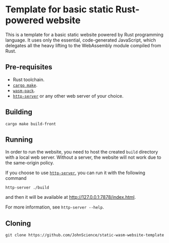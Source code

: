 # Template for basic static Rust-powered website

This is a template for a basic static website powered by Rust programming language. It uses only the essential, code-generated JavaScript, which delegates all the heavy lifting to the WebAssembly module compiled from Rust.

## Pre-requisites

- Rust toolchain.
- [`cargo make`].
- [`wasm-pack`].
- [`http-server`] or any other web server of your choice.

## Building

```console
cargo make build-front
```

## Running

In order to run the website, you need to host the created `build` directory with a local web server. Without a server, the website will not work due to the same-origin policy.

If you choose to use [`http-server`], you can run it with the following command

```console
http-server ./build
```

and then it will be available at <http://127.0.0.1:7878/index.html>.

For more information, see `http-server --help`.

## Cloning

```console
git clone https://github.com/JohnScience/static-wasm-website-template
```

[`cargo make`]: https://crates.io/crates/cargo-make
[`wasm-pack`]: https://rustwasm.github.io/wasm-pack/installer/
[`http-server`]: https://crates.io/crates/http-server
